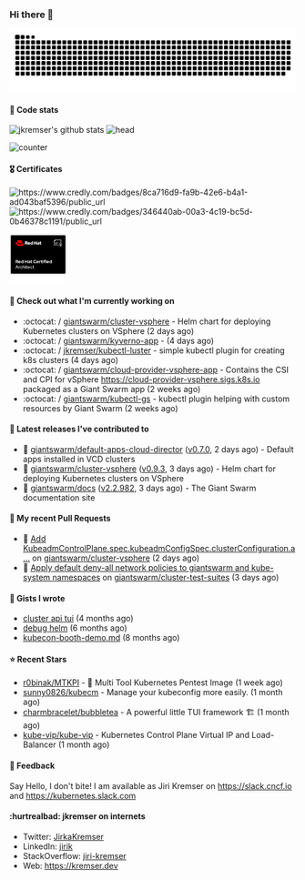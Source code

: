### Hi there 👋

<picture>
  <source media="(prefers-color-scheme: dark)" srcset="github-snake-dark.svg" />
  <source media="(prefers-color-scheme: light)" srcset="github-snake.svg" />
  <img alt="github-snake" src="github-snake.svg" />
</picture>

#### 📱 Code stats

![jkremser's github stats](https://github-readme-stats.vercel.app/api?username=jkremser&count_private=true&show_icons=true&hide_border=false&theme=tokyonight&title_color=5bcdec&bg_color=0d1117&border_radius=false) ![head](https://user-images.githubusercontent.com/535866/175570014-71166aaa-95f7-4a4f-869c-93a16481de4e.jpeg)



![counter](https://komarev.com/ghpvc/?username=jkremser&color=5bcdec&style=for-the-badge)

#### 🎖 Certificates
<p align="left">
    <a style="text-decoration: none !important;" href="https://www.credly.com/badges/8ca716d9-fa9b-42e6-b4a1-ad043baf5396/public_url">
        <img src="https://training.linuxfoundation.org/wp-content/uploads/2022/11/CKA.png" alt="https://www.credly.com/badges/8ca716d9-fa9b-42e6-b4a1-ad043baf5396/public_url" width="110" height="110"/>
    </a>
    <a style="text-decoration: none !important;" href="https://www.credly.com/badges/346440ab-00a3-4c19-bc5d-0b46378c1191/public_url">
        <img src="https://training.linuxfoundation.org/wp-content/uploads/2022/11/CKS.png" alt="https://www.credly.com/badges/346440ab-00a3-4c19-bc5d-0b46378c1191/public_url" width="110" height="110"/>
    </a>
    <a style="text-decoration: none !important;" href="https://rhtapps.redhat.com/verify/?certId=120-194-022">
        <img src="./rhca.png" alt="https://rhtapps.redhat.com/verify/?certId=120-194-022" width="100" height="100"/>
    </a>
</p>

#### 👷 Check out what I'm currently working on

- :octocat: / [giantswarm/cluster-vsphere](https://github.com/giantswarm/cluster-vsphere) - Helm chart for deploying Kubernetes clusters on VSphere (2 days ago)
- :octocat: / [giantswarm/kyverno-app](https://github.com/giantswarm/kyverno-app) -  (4 days ago)
- :octocat: / [jkremser/kubectl-luster](https://github.com/jkremser/kubectl-luster) - simple kubectl plugin for creating k8s clusters (4 days ago)
- :octocat: / [giantswarm/cloud-provider-vsphere-app](https://github.com/giantswarm/cloud-provider-vsphere-app) - Contains the CSI and CPI for vSphere https://cloud-provider-vsphere.sigs.k8s.io packaged as a Giant Swarm app (2 weeks ago)
- :octocat: / [giantswarm/kubectl-gs](https://github.com/giantswarm/kubectl-gs) - kubectl plugin helping with custom resources by Giant Swarm (2 weeks ago)

#### 🔭 Latest releases I've contributed to

- 🎉 [giantswarm/default-apps-cloud-director](https://github.com/giantswarm/default-apps-cloud-director) ([v0.7.0](https://github.com/giantswarm/default-apps-cloud-director/releases/tag/v0.7.0), 2 days ago) - Default apps installed in VCD clusters
- 🎉 [giantswarm/cluster-vsphere](https://github.com/giantswarm/cluster-vsphere) ([v0.9.3](https://github.com/giantswarm/cluster-vsphere/releases/tag/v0.9.3), 3 days ago) - Helm chart for deploying Kubernetes clusters on VSphere
- 🎉 [giantswarm/docs](https://github.com/giantswarm/docs) ([v2.2.982](https://github.com/giantswarm/docs/releases/tag/v2.2.982), 3 days ago) - The Giant Swarm documentation site

#### 🔨 My recent Pull Requests

- 💪 [Add KubeadmControlPlane.spec.kubeadmConfigSpec.clusterConfiguration.a…](https://github.com/giantswarm/cluster-vsphere/pull/130) on [giantswarm/cluster-vsphere](https://github.com/giantswarm/cluster-vsphere) (2 days ago)
- 💪 [Apply default deny-all network policies to giantswarm and kube-system namespaces](https://github.com/giantswarm/cluster-test-suites/pull/159) on [giantswarm/cluster-test-suites](https://github.com/giantswarm/cluster-test-suites) (3 days ago)

#### 📓 Gists I wrote

- [cluster api tui](https://gist.github.com/176c5bae04a9db8feea0f72217e8eff5) (4 months ago)
- [debug helm](https://gist.github.com/40bc6009eefdea63b57854becf8409a5) (6 months ago)
- [kubecon-booth-demo.md](https://gist.github.com/8ec12c94e4ff2fc8aa0ee0754363a035) (8 months ago)

#### ⭐ Recent Stars

- [r0binak/MTKPI](https://github.com/r0binak/MTKPI) - 🧰 Multi Tool Kubernetes Pentest Image  (1 week ago)
- [sunny0826/kubecm](https://github.com/sunny0826/kubecm) - Manage your kubeconfig more easily. (1 month ago)
- [charmbracelet/bubbletea](https://github.com/charmbracelet/bubbletea) - A powerful little TUI framework 🏗 (1 month ago)
- [kube-vip/kube-vip](https://github.com/kube-vip/kube-vip) - Kubernetes Control Plane Virtual IP and Load-Balancer (1 month ago)

#### 💬 Feedback

Say Hello, I don't bite! I am available as Jiri Kremser on https://slack.cncf.io and https://kubernetes.slack.com


#### :hurtrealbad: jkremser on internets

- Twitter: <a href="https://twitter.com/JirkaKremser">JirkaKremser</a>
- LinkedIn: <a href="https://www.linkedin.com/in/jirik/">jirik</a>
- StackOverflow: <a href="https://stackoverflow.com/users/1594980/jiri-kremser">jiri-kremser</a>
- Web: https://kremser.dev